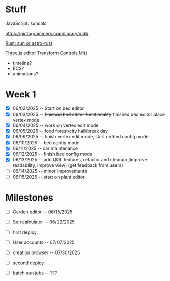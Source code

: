 # Stuff

JavaScript: suncalc

https://pictogrammers.com/library/mdi/

[Rust: sun or astro-rust](https://github.com/mourner/suncalc)


[Three.js editor](https://github.com/mrdoob/three.js/tree/master/editor)
[Transform Controls](https://threejs.org/docs/#examples/en/controls/TransformControls)
[Mitt](https://www.npmjs.com/package/mitt)


- timeline?
- ECS?
- animations?

# Week 1
- [x] 06/02/2025 -- Start on bed editor
- [x] 06/03/2025 -- ~~finished bed editor functionality~~ finished bed editor place vertex mode
- [x] 06/04/2025 -- work on vertex edit mode
- [x] 06/05/2025 -- food forest/city hall/break day
- [x] 06/09/2025 -- finish vertex edit mode, start on bed config mode
- [x] 06/10/2025 -- bed config mode
- [x] 06/11/2025 -- car maintenance
- [x] 06/12/2025 -- finish bed config mode
- [x] 06/13/2025 -- add QOL features, refactor and cleanup (improve readability, improve view) (get feedback from users)
- [ ] 06/14/2025 -- minor improvements
- [ ] 06/15/2025 -- start on plant editor

# Milestones
- [ ] Garden editor -- 06/15/2025
- [ ] Sun calculator -- 06/22/2025
- [ ] first deploy

- [ ] User accounts -- 07/07/2025
- [ ] creation browser -- 07/30/2025
- [ ] second deploy

- [ ] batch sun jobs -- ???
